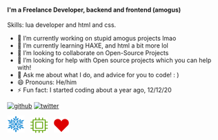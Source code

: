 #### I'm a Freelance Developer, backend and frontend (**amogus**)
Skills: lua developer and html and css.

- 🔭 I’m currently working on stupid amogus projects lmao 
- 🌱 I’m currently learning HAXE, and html a bit more lol 
- 👯 I’m looking to collaborate on Open-Source Projects 
- 🤔 I’m looking for help with Open source projects which you can help with! 
- 💬 Ask me about what I do, and advice for you to code! : ) 
- 😄 Pronouns: He/him 
- ⚡ Fun fact: I started coding about a year ago, 12/12/20 


[<img src='https://cdn.jsdelivr.net/npm/simple-icons@3.0.1/icons/github.svg' alt='github' height='40'>](https://github.com/DAF1014)  [<img src='https://cdn.jsdelivr.net/npm/simple-icons@3.0.1/icons/twitter.svg' alt='twitter' height='40'>](https://twitter.com/global_wiki)  

<a href='https://archiveprogram.github.com/'><img src='https://raw.githubusercontent.com/acervenky/animated-github-badges/master/assets/acbadge.gif' width='40' height='40'></a> <a href='https://docs.github.com/en/developers'><img src='https://raw.githubusercontent.com/acervenky/animated-github-badges/master/assets/devbadge.gif' width='40' height='35'></a> <a href='https://docs.github.com/en/github/supporting-the-open-source-community-with-github-sponsors'><img src='https://raw.githubusercontent.com/acervenky/animated-github-badges/master/assets/sponsorbadge.gif' width='35' height='35'></a> 
